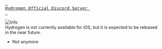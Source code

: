 [<kbd> <br> Hydrogen Official Discord Server <br> </kbd>][Hydrogen]

[Hydrogen]: https://discord.com/invite/hydrogen-924722337981530132

<picture>
<source media="(prefers-color-scheme: light)" srcset="https://raw.githubusercontent.com/Mqxx/GitHub-Markdown/main/blockquotes/badge/light-theme/info.svg">
<img alt="Info" src="https://raw.githubusercontent.com/Mqxx/GitHub-Markdown/main/blockquotes/badge/dark-theme/info.svg">
</picture><br>
Hydrogen is not currently available for iOS, but it is expected to be released in the near future.

- Not anymore
